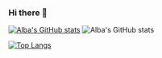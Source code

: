 ### Hi there 👋

<!--
**albamartinmz/albamartinmz** is a ✨ _special_ ✨ repository because its `README.md` (this file) appears on your GitHub profile.

Here are some ideas to get you started:

- 🔭 I’m currently working on ...
- 🌱 I’m currently learning ...
- 👯 I’m looking to collaborate on ...
- 🤔 I’m looking for help with ...
- 💬 Ask me about ...
- 📫 How to reach me: ...
- 😄 Pronouns: ...
- ⚡ Fun fact: ...
-->


[![Alba's GitHub stats](https://github-readme-stats.vercel.app/api?username=albamartinmz)](https://github.com/albamartinmz/github-readme-stats)
![Alba's GitHub stats](https://github-readme-stats.vercel.app/api?username=albamartinmz&show_icons=true&theme=tokyonight)

[![Top Langs](https://github-readme-stats.vercel.app/api/top-langs/?username=albamartinmz)](https://github.com/albamartinmz/github-readme-stats)
